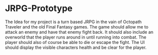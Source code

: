 # JRPG-Prototype
The Idea for my project is a turn based JRPG in the vain of Octopath Traveler and the old Final Fantasy games. The game should allow me to attack an enemy and have that enemy fight back. It should also include an overworld that the player runs around in until running into combat. The player should also of course be able to die or escape the fight. The UI should display the visible characters health and be clear for the player.
